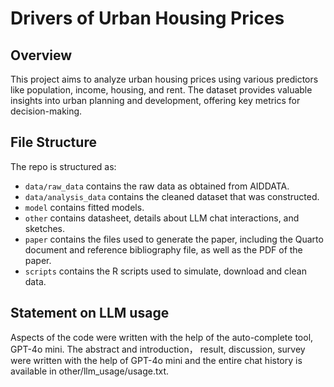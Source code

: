 # Drivers of Urban Housing Prices

## Overview

This project aims to analyze urban housing prices using various predictors like population, income, housing, and rent. The dataset provides valuable insights into urban planning and development, offering key metrics for decision-making.


## File Structure

The repo is structured as:

-   `data/raw_data` contains the raw data as obtained from AIDDATA.
-   `data/analysis_data` contains the cleaned dataset that was constructed.
-   `model` contains fitted models. 
-   `other` contains datasheet, details about LLM chat interactions, and sketches.
-   `paper` contains the files used to generate the paper, including the Quarto document and reference bibliography file, as well as the PDF of the paper. 
-   `scripts` contains the R scripts used to simulate, download and clean data.


## Statement on LLM usage

Aspects of the code were written with the help of the auto-complete tool, 
GPT-4o mini. The abstract and introduction， result, discussion, survey were written with the help of 
GPT-4o mini and the entire chat history is available in other/llm_usage/usage.txt.
